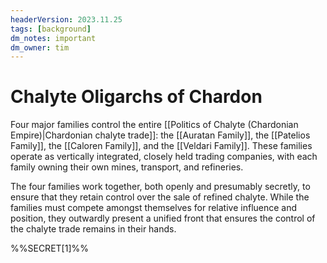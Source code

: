 ```yaml
---
headerVersion: 2023.11.25
tags: [background]
dm_notes: important
dm_owner: tim
---
```

# Chalyte Oligarchs of Chardon

Four major families control the entire [[Politics of Chalyte (Chardonian Empire)|Chardonian chalyte trade]]: the [[Auratan Family]], the [[Patelios Family]], the [[Caloren Family]], and the [[Veldari Family]]. These families operate as vertically integrated, closely held trading companies, with each family owning their own mines, transport, and refineries.  

The four families work together, both openly and presumably secretly, to ensure that they retain control over the sale of refined chalyte. While the families must compete amongst themselves for relative influence and position, they outwardly present a unified front that ensures the control of the chalyte trade remains in their hands. 

%%SECRET[1]%%